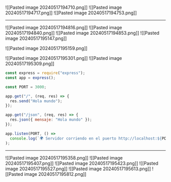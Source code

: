 ![[Pasted image 20240517194710.png]]
![[Pasted image 20240517194717.png]]
![[Pasted image 20240517194753.png]]


---
![[Pasted image 20240517194816.png]]
![[Pasted image 20240517194840.png]]
![[Pasted image 20240517194853.png]]
![[Pasted image 20240517195147.png]]

![[Pasted image 20240517195159.png]]

![[Pasted image 20240517195301.png]]
![[Pasted image 20240517195309.png]]
```js
const express = require("express");
const app = express();

const PORT = 3000;

app.get("/", (req, res) => {
  res.send("Hola mundo");
});

app.get("/json", (req, res) => {
  res.json({ mensaje: "Hola mundo" });
});

app.listen(PORT, () =>
  console.log(`🌍 Servidor corriendo en el puerto http://localhost:${PORT}`)
);
```

---
![[Pasted image 20240517195358.png]]
![[Pasted image 20240517195407.png]]
![[Pasted image 20240517195423.png]]
![[Pasted image 20240517195527.png]]
![[Pasted image 20240517195613.png]]
![[Pasted image 20240517195812.png]]
